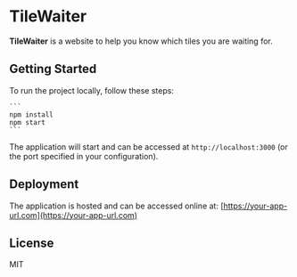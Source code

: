 # TileWaiter

**TileWaiter** is a website to help you know which tiles you are waiting for.

## Getting Started

To run the project locally, follow these steps:

    ```
    npm install
    npm start
    ```

The application will start and can be accessed at `http://localhost:3000` (or the port specified in your configuration).

## Deployment

The application is hosted and can be accessed online at: [https://your-app-url.com](https://your-app-url.com)

## License

MIT



